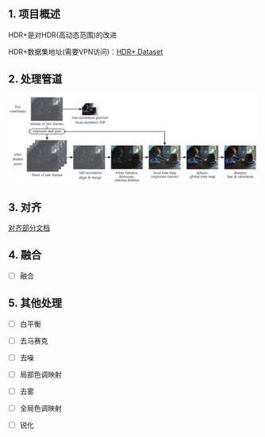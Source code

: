 ## 1. 项目概述

HDR+是对HDR(高动态范围)的改进

HDR+数据集地址(需要VPN访问)：[HDR+ Dataset](https://hdrplusdata.org/)

## 2. 处理管道

<img src="misc/Pipeline.png" style="zoom:70%;" />

## 3. 对齐

[对齐部分文档](alignment/README.md)

## 4. 融合

- [ ] 融合

## 5. 其他处理

- [ ] 白平衡
- [ ] 去马赛克
- [ ] 去噪
- [ ] 局部色调映射
- [ ] 去雾
- [ ] 全局色调映射
- [ ] 锐化

